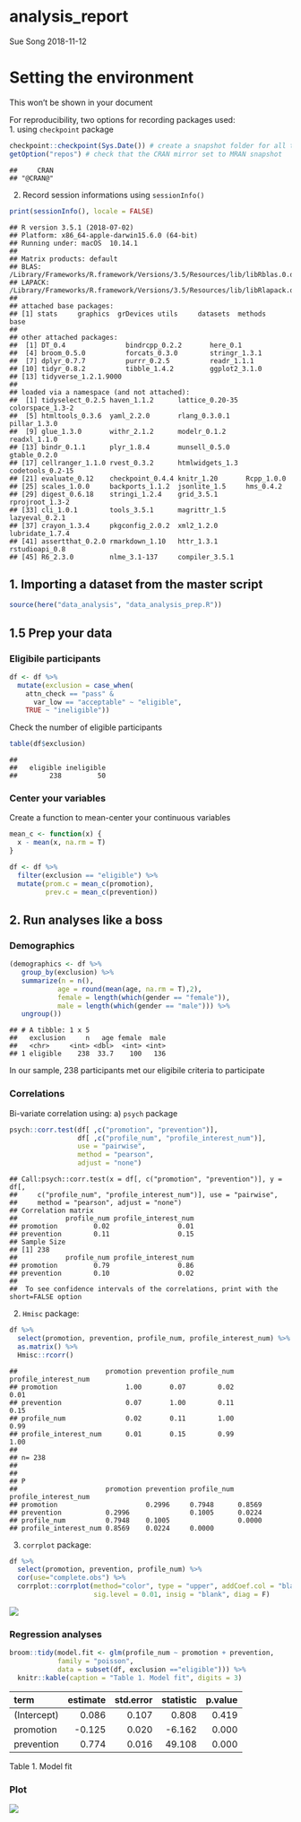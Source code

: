 analysis\_report
================
Sue Song
2018-11-12

# Setting the environment

This won’t be shown in your document

For reproducibility, two options for recording packages used:  
1\. using `checkpoint`
package

``` r
checkpoint::checkpoint(Sys.Date()) # create a snapshot folder for all the install pakges
getOption("repos") # check that the CRAN mirror set to MRAN snapshot
```

    ##     CRAN 
    ## "@CRAN@"

2.  Record session informations using `sessionInfo()`

<!-- end list -->

``` r
print(sessionInfo(), locale = FALSE)
```

    ## R version 3.5.1 (2018-07-02)
    ## Platform: x86_64-apple-darwin15.6.0 (64-bit)
    ## Running under: macOS  10.14.1
    ## 
    ## Matrix products: default
    ## BLAS: /Library/Frameworks/R.framework/Versions/3.5/Resources/lib/libRblas.0.dylib
    ## LAPACK: /Library/Frameworks/R.framework/Versions/3.5/Resources/lib/libRlapack.dylib
    ## 
    ## attached base packages:
    ## [1] stats     graphics  grDevices utils     datasets  methods   base     
    ## 
    ## other attached packages:
    ##  [1] DT_0.4               bindrcpp_0.2.2       here_0.1            
    ##  [4] broom_0.5.0          forcats_0.3.0        stringr_1.3.1       
    ##  [7] dplyr_0.7.7          purrr_0.2.5          readr_1.1.1         
    ## [10] tidyr_0.8.2          tibble_1.4.2         ggplot2_3.1.0       
    ## [13] tidyverse_1.2.1.9000
    ## 
    ## loaded via a namespace (and not attached):
    ##  [1] tidyselect_0.2.5 haven_1.1.2      lattice_0.20-35  colorspace_1.3-2
    ##  [5] htmltools_0.3.6  yaml_2.2.0       rlang_0.3.0.1    pillar_1.3.0    
    ##  [9] glue_1.3.0       withr_2.1.2      modelr_0.1.2     readxl_1.1.0    
    ## [13] bindr_0.1.1      plyr_1.8.4       munsell_0.5.0    gtable_0.2.0    
    ## [17] cellranger_1.1.0 rvest_0.3.2      htmlwidgets_1.3  codetools_0.2-15
    ## [21] evaluate_0.12    checkpoint_0.4.4 knitr_1.20       Rcpp_1.0.0      
    ## [25] scales_1.0.0     backports_1.1.2  jsonlite_1.5     hms_0.4.2       
    ## [29] digest_0.6.18    stringi_1.2.4    grid_3.5.1       rprojroot_1.3-2 
    ## [33] cli_1.0.1        tools_3.5.1      magrittr_1.5     lazyeval_0.2.1  
    ## [37] crayon_1.3.4     pkgconfig_2.0.2  xml2_1.2.0       lubridate_1.7.4 
    ## [41] assertthat_0.2.0 rmarkdown_1.10   httr_1.3.1       rstudioapi_0.8  
    ## [45] R6_2.3.0         nlme_3.1-137     compiler_3.5.1

## 1\. Importing a dataset from the master script

``` r
source(here("data_analysis", "data_analysis_prep.R"))
```

## 1.5 Prep your data

### Eligibile participants

``` r
df <- df %>%
  mutate(exclusion = case_when(
    attn_check == "pass" &
      var_low == "acceptable" ~ "eligible",
    TRUE ~ "ineligible"))
```

Check the number of eligible participants

``` r
table(df$exclusion)
```

    ## 
    ##   eligible ineligible 
    ##        238         50

### Center your variables

Create a function to mean-center your continuous variables

``` r
mean_c <- function(x) {
  x - mean(x, na.rm = T)
}
```

``` r
df <- df %>%
  filter(exclusion == "eligible") %>%
  mutate(prom.c = mean_c(promotion),
         prev.c = mean_c(prevention))
```

## 2\. Run analyses like a boss

### Demographics

``` r
(demographics <- df %>%
   group_by(exclusion) %>%
   summarize(n = n(),
            age = round(mean(age, na.rm = T),2),
            female = length(which(gender == "female")),
            male = length(which(gender == "male"))) %>%
   ungroup())
```

    ## # A tibble: 1 x 5
    ##   exclusion     n   age female  male
    ##   <chr>     <int> <dbl>  <int> <int>
    ## 1 eligible    238  33.7    100   136

In our sample, 238 participants met our eligibile criteria to
participate

### Correlations

Bi-variate correlation using: a) `psych` package

``` r
psych::corr.test(df[ ,c("promotion", "prevention")], 
                 df[ ,c("profile_num", "profile_interest_num")],
                 use = "pairwise",
                 method = "pearson",
                 adjust = "none")
```

    ## Call:psych::corr.test(x = df[, c("promotion", "prevention")], y = df[, 
    ##     c("profile_num", "profile_interest_num")], use = "pairwise", 
    ##     method = "pearson", adjust = "none")
    ## Correlation matrix 
    ##            profile_num profile_interest_num
    ## promotion         0.02                 0.01
    ## prevention        0.11                 0.15
    ## Sample Size 
    ## [1] 238
    ##            profile_num profile_interest_num
    ## promotion         0.79                 0.86
    ## prevention        0.10                 0.02
    ## 
    ##  To see confidence intervals of the correlations, print with the short=FALSE option

2)  `Hmisc` package:

<!-- end list -->

``` r
df %>%
  select(promotion, prevention, profile_num, profile_interest_num) %>%
  as.matrix() %>% 
  Hmisc::rcorr()
```

    ##                      promotion prevention profile_num profile_interest_num
    ## promotion                 1.00       0.07        0.02                 0.01
    ## prevention                0.07       1.00        0.11                 0.15
    ## profile_num               0.02       0.11        1.00                 0.99
    ## profile_interest_num      0.01       0.15        0.99                 1.00
    ## 
    ## n= 238 
    ## 
    ## 
    ## P
    ##                      promotion prevention profile_num profile_interest_num
    ## promotion                      0.2996     0.7948      0.8569              
    ## prevention           0.2996               0.1005      0.0224              
    ## profile_num          0.7948    0.1005                 0.0000              
    ## profile_interest_num 0.8569    0.0224     0.0000

3)  `corrplot` package:

<!-- end list -->

``` r
df %>%
  select(promotion, prevention, profile_num) %>%
  cor(use="complete.obs") %>%
  corrplot::corrplot(method="color", type = "upper", addCoef.col = "black", tl.col = "black", tl.srt = 45,
                     sig.level = 0.01, insig = "blank", diag = F)
```

![](analysis_notebook_files/figure-gfm/corplot-1.png)<!-- -->

### Regression analyses

``` r
broom::tidy(model.fit <- glm(profile_num ~ promotion + prevention, 
            family = "poisson",
            data = subset(df, exclusion =="eligible"))) %>%
  knitr::kable(caption = "Table 1. Model fit", digits = 3)
```

| term        | estimate | std.error | statistic | p.value |
| :---------- | -------: | --------: | --------: | ------: |
| (Intercept) |    0.086 |     0.107 |     0.808 |   0.419 |
| promotion   |  \-0.125 |     0.020 |   \-6.162 |   0.000 |
| prevention  |    0.774 |     0.016 |    49.108 |   0.000 |

Table 1. Model fit

### Plot

![](analysis_notebook_files/figure-gfm/plot-1.png)<!-- -->
